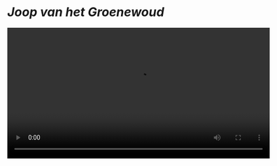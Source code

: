 

# **_Joop van het Groenewoud_**


<video width="600" controls>
  <source src="C:\Users\Floris\Downloads\Intro" type="video/mp4">
  Your browser does not support the video tag.
</video>








